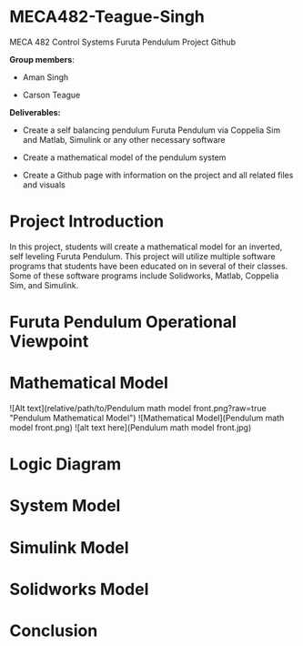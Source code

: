 # MECA482-Teague-Singh
MECA 482 Control Systems Furuta Pendulum Project Github

**Group members**: 

- Aman Singh 

- Carson Teague

**Deliverables:**

- Create a self balancing pendulum Furuta Pendulum via Coppelia Sim and Matlab, Simulink or any other necessary software

- Create a mathematical model of the pendulum system

- Create a Github page with information on the project and all related files and visuals 

# Project Introduction
In this project, students will create a mathematical model for an inverted, self leveling Furuta Pendulum. This project will utilize multiple software programs that students have been educated on in several of their classes. Some of these software programs include Solidworks, Matlab, Coppelia Sim, and Simulink. 


# Furuta Pendulum Operational Viewpoint

# Mathematical Model

![Alt text](relative/path/to/Pendulum math model front.png?raw=true "Pendulum Mathematical Model")
![Mathematical Model](Pendulum math model front.png)
![alt text here](Pendulum math model front.jpg)

# Logic Diagram

# System Model

# Simulink Model

# Solidworks Model

# Conclusion
